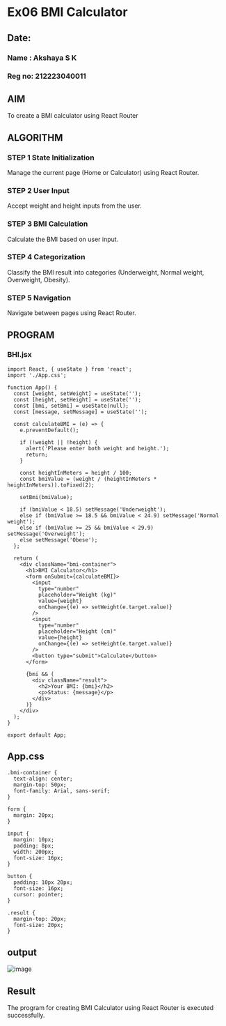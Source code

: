 # Ex06 BMI Calculator
## Date:
### Name : Akshaya S K
### Reg no: 212223040011

## AIM
To create a BMI calculator using React Router 

## ALGORITHM
### STEP 1 State Initialization
Manage the current page (Home or Calculator) using React Router.

### STEP 2 User Input
Accept weight and height inputs from the user.

### STEP 3 BMI Calculation
Calculate the BMI based on user input.

### STEP 4 Categorization
Classify the BMI result into categories (Underweight, Normal weight, Overweight, Obesity).

### STEP 5 Navigation
Navigate between pages using React Router.

## PROGRAM
### BHI.jsx
```
import React, { useState } from 'react';
import './App.css';

function App() {
  const [weight, setWeight] = useState('');
  const [height, setHeight] = useState('');
  const [bmi, setBmi] = useState(null);
  const [message, setMessage] = useState('');

  const calculateBMI = (e) => {
    e.preventDefault();

    if (!weight || !height) {
      alert('Please enter both weight and height.');
      return;
    }

    const heightInMeters = height / 100;
    const bmiValue = (weight / (heightInMeters * heightInMeters)).toFixed(2);

    setBmi(bmiValue);

    if (bmiValue < 18.5) setMessage('Underweight');
    else if (bmiValue >= 18.5 && bmiValue < 24.9) setMessage('Normal weight');
    else if (bmiValue >= 25 && bmiValue < 29.9) setMessage('Overweight');
    else setMessage('Obese');
  };

  return (
    <div className="bmi-container">
      <h1>BMI Calculator</h1>
      <form onSubmit={calculateBMI}>
        <input
          type="number"
          placeholder="Weight (kg)"
          value={weight}
          onChange={(e) => setWeight(e.target.value)}
        />
        <input
          type="number"
          placeholder="Height (cm)"
          value={height}
          onChange={(e) => setHeight(e.target.value)}
        />
        <button type="submit">Calculate</button>
      </form>

      {bmi && (
        <div className="result">
          <h2>Your BMI: {bmi}</h2>
          <p>Status: {message}</p>
        </div>
      )}
    </div>
  );
}

export default App;
```
## App.css
```
.bmi-container {
  text-align: center;
  margin-top: 50px;
  font-family: Arial, sans-serif;
}

form {
  margin: 20px;
}

input {
  margin: 10px;
  padding: 8px;
  width: 200px;
  font-size: 16px;
}

button {
  padding: 10px 20px;
  font-size: 16px;
  cursor: pointer;
}

.result {
  margin-top: 20px;
  font-size: 20px;
}
```
## output
![image](https://github.com/user-attachments/assets/917439e9-d66d-4b78-9c14-0b32f27a1b9e)


## Result
The program for creating BMI Calculator using React Router is executed successfully.
